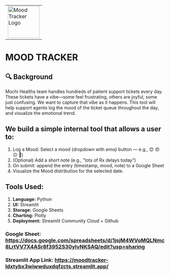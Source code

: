 <table>
  <tr>
    <td><img src="https://github.com/user-attachments/assets/719fab9b-b0ec-47d4-a70b-0f8eb859db53" alt="Mood Tracker Logo" width="100"/></td>
  </tr>
</table>

# MOOD TRACKER

## 🔍 Background

Mochi Healths team handles hundreds of patient support tickets every day. These tickets have a vibe—some feel frustrating, others are joyful, some just confusing.
We want to capture that vibe as it happens. This tool will help support agents log the mood of the ticket queue throughout the day, and visualize the emotional trend.

## We build a simple internal tool that allows a user to:
1. Log a Mood: Select a mood (dropdown with emoji button — e.g., 😊 😠 😕 🎉)
2. (Optional) Add a short note (e.g., “lots of Rx delays today”)
3. On submit: append the entry (timestamp, mood, note) to a Google Sheet
4. Visualize the Mood distribution for the selected date.

## Tools Used:
1. **Language:** Python
2. **UI:** Streamlit 
3. **Storage:** Google Sheets
4. **Charting:** Plotly
5. **Deployment:** Streamlit Community Cloud + Github

### Google Sheet: https://docs.google.com/spreadsheets/d/1jsjM4WVoMQLNmc8LrtVV7X4ASr8f3952S30yIvNKSAQ/edit?usp=sharing
### Streamlit App Link: https://moodtracker-ldxtybx3wiwwduxdqfzcts.streamlit.app/


